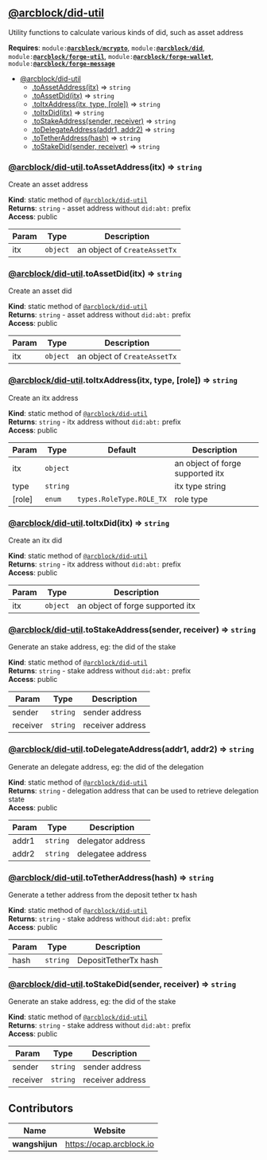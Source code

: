 <a name="module_@arcblock/did-util"></a>


## [**@arcblock/did-util**](https://github.com/arcblock/did-util)

Utility functions to calculate various kinds of did, such as asset address

**Requires**: <code>module:[**@arcblock/mcrypto**](https://github.com/arcblock/mcrypto)</code>, <code>module:[**@arcblock/did**](https://github.com/arcblock/did)</code>, <code>module:[**@arcblock/forge-util**](https://github.com/arcblock/forge-util)</code>, <code>module:[**@arcblock/forge-wallet**](https://github.com/arcblock/forge-wallet)</code>, <code>module:[**@arcblock/forge-message**](https://github.com/arcblock/forge-message)</code>  

* [@arcblock/did-util](#module_@arcblock/did-util)
  * [.toAssetAddress(itx)](#module_@arcblock/did-util.toAssetAddress) ⇒ <code>string</code>
  * [.toAssetDid(itx)](#module_@arcblock/did-util.toAssetDid) ⇒ <code>string</code>
  * [.toItxAddress(itx, type, \[role\])](#module_@arcblock/did-util.toItxAddress) ⇒ <code>string</code>
  * [.toItxDid(itx)](#module_@arcblock/did-util.toItxDid) ⇒ <code>string</code>
  * [.toStakeAddress(sender, receiver)](#module_@arcblock/did-util.toStakeAddress) ⇒ <code>string</code>
  * [.toDelegateAddress(addr1, addr2)](#module_@arcblock/did-util.toDelegateAddress) ⇒ <code>string</code>
  * [.toTetherAddress(hash)](#module_@arcblock/did-util.toTetherAddress) ⇒ <code>string</code>
  * [.toStakeDid(sender, receiver)](#module_@arcblock/did-util.toStakeDid) ⇒ <code>string</code>

<a name="module_@arcblock/did-util.toAssetAddress"></a>

### [**@arcblock/did-util**](https://github.com/arcblock/did-util).toAssetAddress(itx) ⇒ <code>string</code>

Create an asset address

**Kind**: static method of [<code>@arcblock/did-util</code>](#module_@arcblock/did-util)  
**Returns**: <code>string</code> - asset address without `did:abt:` prefix  
**Access**: public  

| Param | Type                | Description                  |
| ----- | ------------------- | ---------------------------- |
| itx   | <code>object</code> | an object of `CreateAssetTx` |

<a name="module_@arcblock/did-util.toAssetDid"></a>

### [**@arcblock/did-util**](https://github.com/arcblock/did-util).toAssetDid(itx) ⇒ <code>string</code>

Create an asset did

**Kind**: static method of [<code>@arcblock/did-util</code>](#module_@arcblock/did-util)  
**Returns**: <code>string</code> - asset address without `did:abt:` prefix  
**Access**: public  

| Param | Type                | Description                  |
| ----- | ------------------- | ---------------------------- |
| itx   | <code>object</code> | an object of `CreateAssetTx` |

<a name="module_@arcblock/did-util.toItxAddress"></a>

### [**@arcblock/did-util**](https://github.com/arcblock/did-util).toItxAddress(itx, type, [role]) ⇒ <code>string</code>

Create an itx address

**Kind**: static method of [<code>@arcblock/did-util</code>](#module_@arcblock/did-util)  
**Returns**: <code>string</code> - itx address without `did:abt:` prefix  
**Access**: public  

| Param  | Type                | Default                             | Description                      |
| ------ | ------------------- | ----------------------------------- | -------------------------------- |
| itx    | <code>object</code> |                                     | an object of forge supported itx |
| type   | <code>string</code> |                                     | itx type string                  |
| [role] | <code>enum</code>   | <code>types.RoleType.ROLE_TX</code> | role type                        |

<a name="module_@arcblock/did-util.toItxDid"></a>

### [**@arcblock/did-util**](https://github.com/arcblock/did-util).toItxDid(itx) ⇒ <code>string</code>

Create an itx did

**Kind**: static method of [<code>@arcblock/did-util</code>](#module_@arcblock/did-util)  
**Returns**: <code>string</code> - itx address without `did:abt:` prefix  
**Access**: public  

| Param | Type                | Description                      |
| ----- | ------------------- | -------------------------------- |
| itx   | <code>object</code> | an object of forge supported itx |

<a name="module_@arcblock/did-util.toStakeAddress"></a>

### [**@arcblock/did-util**](https://github.com/arcblock/did-util).toStakeAddress(sender, receiver) ⇒ <code>string</code>

Generate an stake address, eg: the did of the stake

**Kind**: static method of [<code>@arcblock/did-util</code>](#module_@arcblock/did-util)  
**Returns**: <code>string</code> - stake address without `did:abt:` prefix  
**Access**: public  

| Param    | Type                | Description      |
| -------- | ------------------- | ---------------- |
| sender   | <code>string</code> | sender address   |
| receiver | <code>string</code> | receiver address |

<a name="module_@arcblock/did-util.toDelegateAddress"></a>

### [**@arcblock/did-util**](https://github.com/arcblock/did-util).toDelegateAddress(addr1, addr2) ⇒ <code>string</code>

Generate an delegate address, eg: the did of the delegation

**Kind**: static method of [<code>@arcblock/did-util</code>](#module_@arcblock/did-util)  
**Returns**: <code>string</code> - delegation address that can be used to retrieve delegation state  
**Access**: public  

| Param | Type                | Description       |
| ----- | ------------------- | ----------------- |
| addr1 | <code>string</code> | delegator address |
| addr2 | <code>string</code> | delegatee address |

<a name="module_@arcblock/did-util.toTetherAddress"></a>

### [**@arcblock/did-util**](https://github.com/arcblock/did-util).toTetherAddress(hash) ⇒ <code>string</code>

Generate a tether address from the deposit tether tx hash

**Kind**: static method of [<code>@arcblock/did-util</code>](#module_@arcblock/did-util)  
**Returns**: <code>string</code> - stake address without `did:abt:` prefix  
**Access**: public  

| Param | Type                | Description          |
| ----- | ------------------- | -------------------- |
| hash  | <code>string</code> | DepositTetherTx hash |

<a name="module_@arcblock/did-util.toStakeDid"></a>

### [**@arcblock/did-util**](https://github.com/arcblock/did-util).toStakeDid(sender, receiver) ⇒ <code>string</code>

Generate an stake address, eg: the did of the stake

**Kind**: static method of [<code>@arcblock/did-util</code>](#module_@arcblock/did-util)  
**Returns**: <code>string</code> - stake address without `did:abt:` prefix  
**Access**: public  

| Param    | Type                | Description      |
| -------- | ------------------- | ---------------- |
| sender   | <code>string</code> | sender address   |
| receiver | <code>string</code> | receiver address |


## Contributors

| Name           | Website                    |
| -------------- | -------------------------- |
| **wangshijun** | <https://ocap.arcblock.io> |

